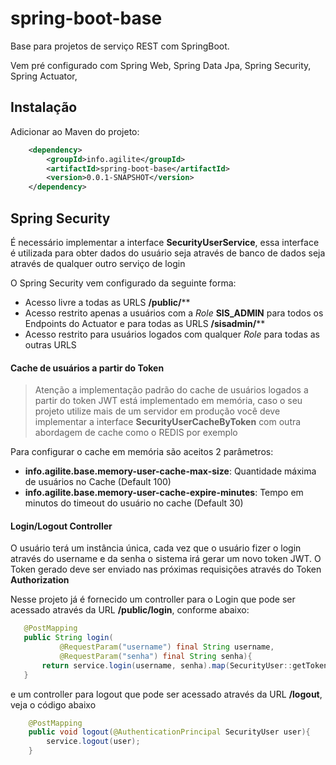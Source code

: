 
# spring-boot-base
Base para projetos de serviço REST com SpringBoot.

Vem pré configurado com Spring Web, Spring Data Jpa, Spring Security, Spring Actuator,


## Instalação
Adicionar ao Maven do projeto:

```xml
	<dependency>
		<groupId>info.agilite</groupId>
		<artifactId>spring-boot-base</artifactId>
		<version>0.0.1-SNAPSHOT</version>
	</dependency>
```
## Spring Security
É necessário implementar a interface **SecurityUserService**, essa interface é utilizada para obter dados do usuário seja através de banco de dados seja através de qualquer outro serviço de login

O Spring Security vem configurado da seguinte forma:
 - Acesso livre a todas as URLS **/public/****  
 - Acesso restrito apenas a usuários com a <i>Role</i> **SIS_ADMIN** para todos os Endpoints do Actuator e para todas as URLS **/sisadmin/****
 - Acesso restrito para usuários logados com qualquer <i>Role</i> para todas as outras URLS
 
 
#### Cache de usuários a partir do Token
 > Atenção a implementação padrão do cache de usuários logados a partir do token JWT está implementado em memória, caso o seu projeto utilize mais de um servidor em produção você deve implementar a interface **SecurityUserCacheByToken** com outra abordagem de cache como o REDIS por exemplo
 
Para configurar o cache em memória são aceitos 2 parâmetros:
 - **info.agilite.base.memory-user-cache-max-size**: Quantidade máxima de usuários no Cache (Default 100)
 - **info.agilite.base.memory-user-cache-expire-minutes**: Tempo em minutos do timeout do usuário no cache (Default 30)
 

#### Login/Logout Controller
O usuário terá um instância única, cada vez que o usuário fizer o login através do username e da senha o sistema irá gerar um novo token JWT. O Token gerado deve ser enviado nas próximas requisições através do Token **Authorization**

 Nesse projeto já é fornecido um controller para o Login que pode ser acessado através da URL **/public/login**, conforme abaixo:
 ```java
    @PostMapping
	public String login(
			@RequestParam("username") final String username, 
			@RequestParam("senha") final String senha){
		return service.login(username, senha).map(SecurityUser::getToken).orElseThrow(()-> new HttpClientErrorException(HttpStatus.UNAUTHORIZED, "Usuário ou senha inválido"));
	}
 ```

e um controller para logout que pode ser acessado através da URL **/logout**, veja o código abaixo
```java
    @PostMapping
	public void logout(@AuthenticationPrincipal SecurityUser user){
		service.logout(user);
	}
```
